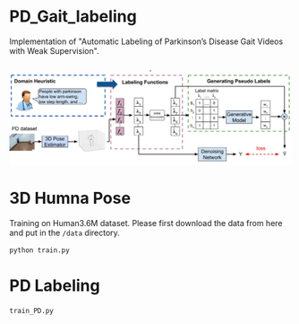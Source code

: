 # PD_Gait_labeling
Implementation of "Automatic Labeling of Parkinson’s Disease Gait
Videos with Weak Supervision". 

<p align="center">.
<img  src="Figures/tiser.jpg" width="800">
<p/>

# 3D Humna Pose 

Training on Human3.6M dataset. Please first download the data from here and put in the ```/data``` directory.
```
python train.py
```

# PD Labeling
```
train_PD.py
```
